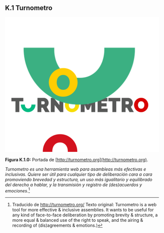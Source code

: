 ## K.1 Turnometro

![image alt text](image_0.png)

**Figura K.1.0:** Portada de [http://turnometro.org](http://turnometro.org).

*Turnometro es una herramienta web para asambleas más efectivas e inclusivas. Quiere ser útil para cualquier tipo de deliberación cara a cara promoviendo brevedad y estructura, un uso más igualitario y equilibrado del derecho a hablar, y la transmisión y registro de (des)acuerdos y emociones.*[^1]

[^1]: Traducido de http://turnometro.org/
Texto original: Turnometro  is a web tool for more effective & inclusive assemblies. It wants to be useful for any kind of face-to-face deliberation by promoting brevity & structure, a more equal & balanced use of the right to speak, and the airing & recording of (dis)agreements & emotions.)

